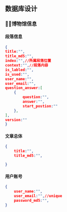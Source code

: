 ## 数据库设计
### 博物馆信息
#### 段落信息
```json
{
title:"",
title_md5:"",
index:"",//所属段落位置
context:"",//段落内容
is_labled:"",
is_used:"",
user_name:"",
user_email:"",
question_answer:[
    {
        question:"",
        answer:"",
        start_postion:""
    },
],
version:""
}
```

#### 文章总体
```json
{
    title:"",
    title_md5:"",

}
```
#### 用户账号

```json
{
    user_name:"",
    user_email:"",//unique
    password_md5:"",
}
```